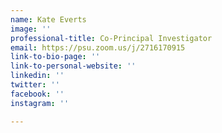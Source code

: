 ```yaml
---
name: Kate Everts
image: ''
professional-title: Co-Principal Investigator
email: https://psu.zoom.us/j/2716170915
link-to-bio-page: ''
link-to-personal-website: ''
linkedin: ''
twitter: ''
facebook: ''
instagram: ''

---
```

